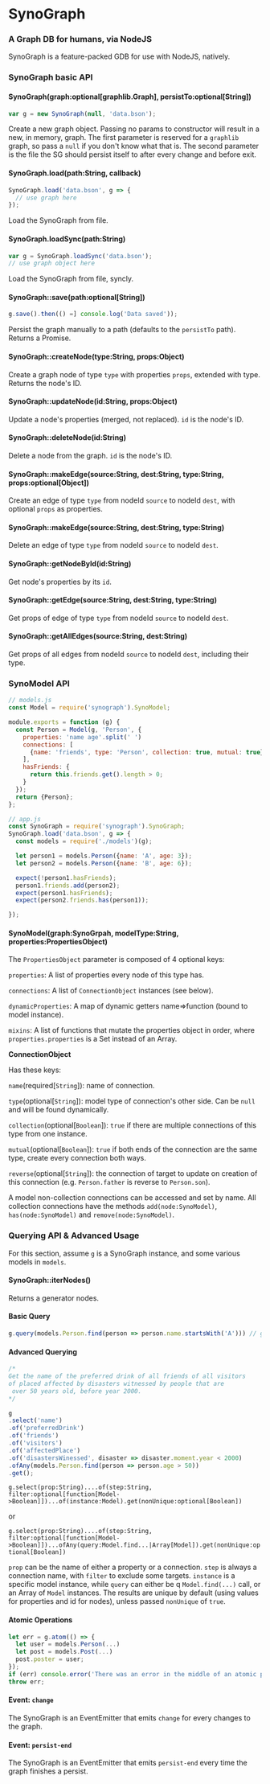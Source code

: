 # SynoGraph
### A Graph DB for humans, via NodeJS

SynoGraph is a feature-packed GDB for use with NodeJS, natively.

### SynoGraph basic API

#### SynoGraph(graph:optional[graphlib.Graph], persistTo:optional[String])
```js
var g = new SynoGraph(null, 'data.bson');
```
Create a new graph object.
Passing no params to constructor will result in a new, in memory, graph.
The first parameter is reserved for a `graphlib` graph, so pass a `null` if you don't know what that is. The second parameter is the file the SG should persist itself to after every change and before exit.

#### SynoGraph.load(path:String, callback)
```js
SynoGraph.load('data.bson', g => {
  // use graph here
});
```
Load the SynoGraph from file.

#### SynoGraph.loadSync(path:String)
```js
var g = SynoGraph.loadSync('data.bson');
// use graph object here
```
Load the SynoGraph from file, syncly.

#### SynoGraph::save(path:optional[String])
```js
g.save().then(() =] console.log('Data saved'));
```
Persist the graph manually to a path (defaults to the `persistTo` path).
Returns a Promise.

#### SynoGraph::createNode(type:String, props:Object)
Create a graph node of type `type` with properties `props`, extended with type.
Returns the node's ID.

#### SynoGraph::updateNode(id:String, props:Object)
Update a node's properties (merged, not replaced).
`id` is the node's ID.

#### SynoGraph::deleteNode(id:String)
Delete a node from the graph.
`id` is the node's ID.

#### SynoGraph::makeEdge(source:String, dest:String, type:String, props:optional[Object])
Create an edge of type `type` from nodeId `source` to nodeId `dest`, with optional `props` as properties.

#### SynoGraph::makeEdge(source:String, dest:String, type:String)
Delete an edge of type `type` from nodeId `source` to nodeId `dest`.

#### SynoGraph::getNodeById(id:String)
Get node's properties by its `id`.

#### SynoGraph::getEdge(source:String, dest:String, type:String)
Get props of edge of type `type` from nodeId `source` to nodeId `dest`.

#### SynoGraph::getAllEdges(source:String, dest:String)
Get props of all edges from nodeId `source` to nodeId `dest`, including their type.


### SynoModel API
```js
// models.js
const Model = require('synograph').SynoModel;

module.exports = function (g) {
  const Person = Model(g, 'Person', {
    properties: 'name age'.split(' ')
    connections: [
      {name: 'friends', type: 'Person', collection: true, mutual: true}
    ],
    hasFriends: {
      return this.friends.get().length > 0;
    }
  });
  return {Person};
};

// app.js
const SynoGraph = require('synograph').SynoGraph;
SynoGraph.load('data.bson', g => {
  const models = require('./models')(g);

  let person1 = models.Person({name: 'A', age: 3});
  let person2 = models.Person({name: 'B', age: 6});

  expect(!person1.hasFriends);
  person1.friends.add(person2);
  expect(person1.hasFriends);
  expect(person2.friends.has(person1));

});
```

#### SynoModel(graph:SynoGrpah, modelType:String, properties:PropertiesObject)
The `PropertiesObject` parameter is composed of 4 optional keys:

`properties`: A list of properties every node of this type has.

`connections`: A list of `ConnectionObject` instances (see below).

`dynamicProperties`: A map of dynamic getters name=>function (bound to model instance).

`mixins`: A list of functions that mutate the properties object in order,
where `properties.properties` is a Set instead of an Array.


**ConnectionObject**

Has these keys:

`name`(required[`String`]): name of connection.

`type`(optional[`String`]): model type of connection's other side. Can be `null` and will be found dynamically.

`collection`(optional[`Boolean`]): `true` if there are multiple connections of this type from one instance.

`mutual`(optional[`Boolean`]): `true` if both ends of the connection are the same type, create every connection both ways.

`reverse`(optional[`String`]): the connection of target to update on creation of this connection (e.g. `Person.father` is reverse to `Person.son`).

A model non-collection connections can be accessed and set by name.
All collection connections have the methods `add(node:SynoModel)`, `has(node:SynoModel)` and `remove(node:SynoModel)`.


### Querying API & Advanced Usage
For this section, assume `g` is a SynoGraph instance, and some various models in `models`.

#### SynoGraph::iterNodes()
Returns a generator nodes.

#### Basic Query
```js
g.query(models.Person.find(person => person.name.startsWith('A'))) // get all Person instances with a name that starts with 'A'
```

#### Advanced Querying
```js
/*
Get the name of the preferred drink of all friends of all visitors
of placed affected by disasters witnessed by people that are
 over 50 years old, before year 2000.
*/

g
.select('name')
.of('preferredDrink')
.of('friends')
.of('visitors')
.of('affectedPlace')
.of('disastersWinessed', disaster => disaster.moment.year < 2000)
.ofAny(models.Person.find(person => person.age > 50))
.get();
```

`g.select(prop:String)....of(step:String, filter:optional[function[Model->Boolean]])...of(instance:Model).get(nonUnique:optional[Boolean])`

or

`g.select(prop:String)....of(step:String, filter:optional[function[Model->Boolean]])...ofAny(query:Model.find...|Array[Model]).get(nonUnique:optional[Boolean])`

`prop` can be the name of either a property or a connection. `step` is always a connection name, with `filter` to exclude some targets. `instance` is a specific model instance,
while `query` can either be q `Model.find(...)` call, or an Array of `Model` instances. The results are unique by default (using values for properties and id for nodes), unless passed `nonUnique` of `true`.

#### Atomic Operations
```js
let err = g.atom(() => {
  let user = models.Person(...)
  let post = models.Post(...)
  post.poster = user;
});
if (err) console.error('There was an error in the middle of an atomic procedure. All scoped changes were rolled back.');
throw err;
```

#### Event: `change`
The SynoGraph is an EventEmitter that emits `change` for every changes to the graph.

#### Event: `persist-end`
The SynoGraph is an EventEmitter that emits `persist-end` every time the graph finishes a persist.
